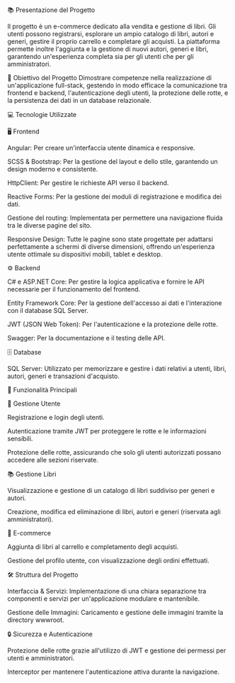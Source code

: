 📚 Presentazione del Progetto

Il progetto è un e-commerce dedicato alla vendita e gestione di libri. Gli utenti possono registrarsi, esplorare un ampio catalogo di libri, autori e generi, gestire il proprio carrello e completare gli acquisti. La piattaforma permette inoltre l'aggiunta e la gestione di nuovi autori, generi e libri, garantendo un'esperienza completa sia per gli utenti che per gli amministratori.


🎯 Obiettivo del Progetto
Dimostrare competenze nella realizzazione di un'applicazione full-stack, gestendo in modo efficace la comunicazione tra frontend e backend, l'autenticazione degli utenti, la protezione delle rotte, e la persistenza dei dati in un database relazionale.


💻 Tecnologie Utilizzate


🖥️ Frontend

Angular: Per creare un'interfaccia utente dinamica e responsive.

SCSS & Bootstrap: Per la gestione del layout e dello stile, garantendo un design moderno e consistente.

HttpClient: Per gestire le richieste API verso il backend.

Reactive Forms: Per la gestione dei moduli di registrazione e modifica dei dati.

Gestione del routing: Implementata per permettere una navigazione fluida tra le diverse pagine del sito.

Responsive Design: Tutte le pagine sono state progettate per adattarsi perfettamente a schermi di diverse dimensioni, offrendo un'esperienza utente ottimale su dispositivi mobili, tablet e desktop.


⚙️ Backend

C# e ASP.NET Core: Per gestire la logica applicativa e fornire le API necessarie per il funzionamento del frontend.

Entity Framework Core: Per la gestione dell'accesso ai dati e l'interazione con il database SQL Server.

JWT (JSON Web Token): Per l'autenticazione e la protezione delle rotte.

Swagger: Per la documentazione e il testing delle API.


🗄️ Database

SQL Server: Utilizzato per memorizzare e gestire i dati relativi a utenti, libri, autori, generi e transazioni d'acquisto.


🚀 Funzionalità Principali



👤 Gestione Utente

Registrazione e login degli utenti.

Autenticazione tramite JWT per proteggere le rotte e le informazioni sensibili.

Protezione delle rotte, assicurando che solo gli utenti autorizzati possano accedere alle sezioni riservate.


📚 Gestione Libri

Visualizzazione e gestione di un catalogo di libri suddiviso per generi e autori.

Creazione, modifica ed eliminazione di libri, autori e generi (riservata agli amministratori).


🛒 E-commerce

Aggiunta di libri al carrello e completamento degli acquisti.

Gestione del profilo utente, con visualizzazione degli ordini effettuati.


🛠️ Struttura del Progetto

Interfaccia & Servizi: Implementazione di una chiara separazione tra componenti e servizi per un'applicazione modulare e mantenibile.

Gestione delle Immagini: Caricamento e gestione delle immagini tramite la directory wwwroot.


🔒 Sicurezza e Autenticazione

Protezione delle rotte grazie all'utilizzo di JWT e gestione dei permessi per utenti e amministratori.

Interceptor per mantenere l'autenticazione attiva durante la navigazione.
